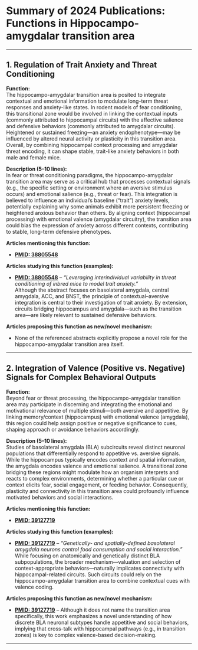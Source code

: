# Summary of 2024 Publications: Functions in Hippocampo-amygdalar transition area   

---

## 1. **Regulation of Trait Anxiety and Threat Conditioning**

**Function:**  
The hippocampo-amygdalar transition area is posited to integrate contextual and emotional information to modulate long-term threat responses and anxiety-like states. In rodent models of fear conditioning, this transitional zone would be involved in linking the contextual inputs (commonly attributed to hippocampal circuits) with the affective salience and defensive behaviors (commonly attributed to amygdalar circuits). Heightened or sustained freezing—an anxiety endophenotype—may be influenced by altered neural activity or plasticity in this transition area. Overall, by combining hippocampal context processing and amygdalar threat encoding, it can shape stable, trait-like anxiety behaviors in both male and female mice.

**Description (5–10 lines):**  
In fear or threat conditioning paradigms, the hippocampo-amygdalar transition area may serve as a critical hub that processes contextual signals (e.g., the specific setting or environment where an aversive stimulus occurs) and emotional salience (e.g., threat or fear). This integration is believed to influence an individual’s baseline (“trait”) anxiety levels, potentially explaining why some animals exhibit more persistent freezing or heightened anxious behavior than others. By aligning context (hippocampal processing) with emotional valence (amygdalar circuitry), the transition area could bias the expression of anxiety across different contexts, contributing to stable, long-term defensive phenotypes.

**Articles mentioning this function:**  
- [**PMID: 38805548**](https://pubmed.ncbi.nlm.nih.gov/38805548)

**Articles studying this function (examples):**  
- **[PMID: 38805548](https://pubmed.ncbi.nlm.nih.gov/38805548)** – *“Leveraging interindividual variability in threat conditioning of inbred mice to model trait anxiety.”*  
  Although the abstract focuses on basolateral amygdala, central amygdala, ACC, and BNST, the principle of contextual–aversive integration is central to their investigation of trait anxiety. By extension, circuits bridging hippocampus and amygdala—such as the transition area—are likely relevant to sustained defensive behaviors.

**Articles proposing this function as new/novel mechanism:**  
- None of the referenced abstracts explicitly propose a novel role for the hippocampo-amygdalar transition area itself.

---

## 2. **Integration of Valence (Positive vs. Negative) Signals for Complex Behavioral Outputs**

**Function:**  
Beyond fear or threat processing, the hippocampo-amygdalar transition area may participate in discerning and integrating the emotional and motivational relevance of multiple stimuli—both aversive and appetitive. By linking memory/context (hippocampus) with emotional valence (amygdala), this region could help assign positive or negative significance to cues, shaping approach or avoidance behaviors accordingly.

**Description (5–10 lines):**  
Studies of basolateral amygdala (BLA) subcircuits reveal distinct neuronal populations that differentially respond to appetitive vs. aversive signals. While the hippocampus typically encodes context and spatial information, the amygdala encodes valence and emotional salience. A transitional zone bridging these regions might modulate how an organism interprets and reacts to complex environments, determining whether a particular cue or context elicits fear, social engagement, or feeding behavior. Consequently, plasticity and connectivity in this transition area could profoundly influence motivated behaviors and social interactions.

**Articles mentioning this function:**  
- [**PMID: 39127719**](https://pubmed.ncbi.nlm.nih.gov/39127719)

**Articles studying this function (examples):**  
- **[PMID: 39127719](https://pubmed.ncbi.nlm.nih.gov/39127719)** – *“Genetically- and spatially-defined basolateral amygdala neurons control food consumption and social interaction.”*  
  While focusing on anatomically and genetically distinct BLA subpopulations, the broader mechanism—valuation and selection of context-appropriate behaviors—naturally implicates connectivity with hippocampal-related circuits. Such circuits could rely on the hippocampo-amygdalar transition area to combine contextual cues with valence coding.

**Articles proposing this function as new/novel mechanism:**  
- **[PMID: 39127719](https://pubmed.ncbi.nlm.nih.gov/39127719)** – Although it does not name the transition area specifically, this work emphasizes a novel understanding of how discrete BLA neuronal subtypes handle appetitive and social behaviors, implying that cross-talk with hippocampal pathways (e.g., in transition zones) is key to complex valence-based decision-making.

---

